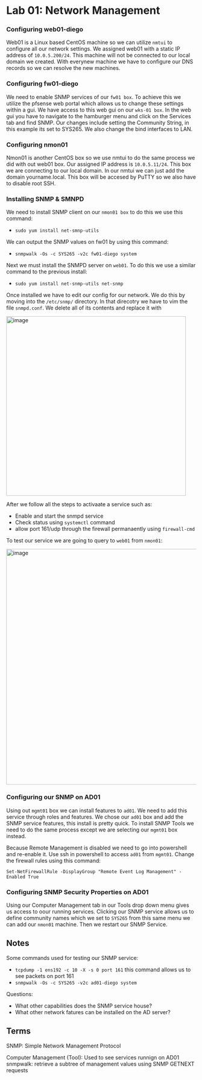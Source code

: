 # Lab 01: Network Management

### Configuring web01-diego

Web01 is a Linux based CentOS machine so we can utilize `nmtui` to configure all our network settings. We assigned web01 with a static IP address of `10.0.5.200/24`. This machine will not be connected to our local domain we created. With everynew machine we have to configure our DNS records so we can resolve the new machines. 

### Configuring fw01-diego

We need to enable SNMP services of our `fw01 box`. To achieve this we utilize the pfsense web portal which allows us to change these settings within a gui. We have access to this web gui on our `wks-01 box`. In the web gui you have to navigate to the hamburger menu and click on the Services tab and find SNMP. Our changes include setting the Community String, in this example its set to SYS265. We also change the bind interfaces to LAN.

### Configuring nmon01

Nmon01 is another CentOS box so we use nmtui to do the same process we did with out web01 box. Our assigned IP address is `10.0.5.11/24`. This box we are connecting to our local domain. In our nmtui we can just add the domain yourname.local. This box will be accesed by PuTTY so we also have to disable root SSH.

### Installing SNMP & SMNPD

We need to install SNMP client on our `nmon01 box` to do this we use this command:

* `sudo yum install net-smnp-utils`

We can output the SNMP values on fw01 by using this command:

* `snmpwalk -Os -c SYS265 -v2c fw01-diego system`

Next we must install the SNMPD server on `web01`. To do this we use a similar command to the previous install:

* `sudo yum install net-snmp-utils net-snmp`

Once installed we have to edit our config for our network. We do this by moving into the `/etc/snmp/` directory. In that direcotry we have to vim the file `snmpd.conf`. We delete all of its contents and replace it with


<img width="476" alt="image" src="https://github.com/dpzrz/SYS-265/assets/112894794/90015d7e-c5a4-4f9c-8c42-e77a83f6e43b">

After we follow all the steps to activaate a service such as:

* Enable and start the snmpd service
* Check status using `systemctl` command
* allow port 161/udp through the firewall permanaently using `firewall-cmd`


To test our service we are going to query to `web01` from `nmon01`:


<img width="625" alt="image" src="https://github.com/dpzrz/SYS-265/assets/112894794/39d753f7-3e97-4367-96c6-4b44489376e5">

### Configuring our SNMP on AD01

Using out `mgmt01` box we can install features to `ad01`. We need to add this service through roles and features. We chose our `ad01` box and add the SNMP service features, this install is pretty quick. To install SNMP Tools we need to do the same process except we are selecting our `mgmt01` box instead.


Because Remote Management is disabled we need to go into powershell and re-enable it. Use ssh in powershell to access `ad01` from `mgmt01`. Change the firewall rules using this command:

`Set-NetFirewallRule -DisplayGroup "Remote Event Log Management" -Enabled True`

### Configuring SNMP Security Properties on AD01

Using our Computer Management tab in our Tools drop down menu gives us access to oour running services. Clicking our SNMP service allows us to define community names which we set to `SYS265` from this same menu we can add our `nmon01` machine. Then we restart our SNMP Service.

## Notes

Some commands used for testing our SNMP service:

* `tcpdump -1 ens192 -c 10 -X -s 0 port 161` this command allows us to see packets on port 161
* `snmpwalk -Os -c SYS265 -v2c ad01-diego system`

Questions:

* What other capabilities does the SNMP service house?
* What other network fatures can be installed on the AD server?

## Terms 
SNMP: Simple Network Management Protocol

Computer Management (Tool): Used to see services runnign on AD01
snmpwalk: retrieve a subtree of management values using SNMP GETNEXT requests 


